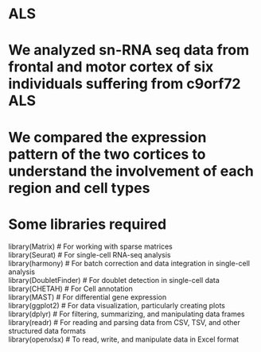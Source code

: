 # ALS
# We analyzed sn-RNA seq data from frontal and motor cortex of six individuals suffering from c9orf72 ALS
# We compared the expression pattern of the two cortices to understand the involvement of each region and cell types

#  Some libraries required
library(Matrix)  # For working with sparse matrices  
library(Seurat)  # For single-cell RNA-seq analysis  
library(harmony)  # For batch correction and data integration in single-cell analysis  
library(DoubletFinder)  # For doublet detection in single-cell data  
library(CHETAH)  # For Cell annotation  
library(MAST) #  For differential gene expression  
library(ggplot2)  # For data visualization, particularly creating plots  
library(dplyr) # For filtering, summarizing, and manipulating data frames  
library(readr) # For reading and parsing data from CSV, TSV, and other structured data formats  
library(openxlsx) # To read, write, and manipulate data in Excel format  
